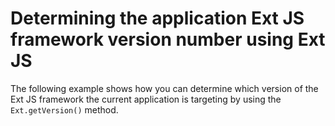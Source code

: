 # Determining the application Ext JS framework version number using Ext JS #

The following example shows how you can determine which version of the Ext JS framework the current application is targeting by using the `Ext.getVersion()` method.
